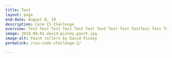```yaml
---
title: Test
layout: page
end-date: August 8, 19
description: Core CS Challenge
overview: Test Test Test Test Test Test Test Test Test TestTest Test Test Test Test Test Test Test Test Test Test TestTestfdsfdjaskfjasd;lfj fjask fjdaskfjda;sf jaklsdfjads;fj k;dlas
image: 2019.09.01.david.pisnoy.paint.jpg
image-alt: Paint rollers by David Pisnoy
permalink: /cio-code-challenge-2/

---
```

